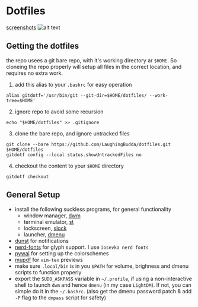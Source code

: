 # Dotfiles
[screenshots](https://imgur.com/a/hlQwaR9)
![alt text](https://imgur.com/DEpBmg1.png)



## Getting the dotfiles
the repo usees a git bare repo, with it's working directory ar `$HOME`. So cloneing the repo properly will setup all files in the correct location, and requires no extra work.
 1. add this alias to your `.bashrc` for easy operation
```
alias gitdotf='/usr/bin/git --git-dir=$HOME/dotfiles/ --work-tree=$HOME'
```
2. ignore repo to avoid some recursion
```
echo "$HOME/dotfiles" >> .gitignore
```
3. clone the bare repo, and ignore untracked files
```
git clone --bare https://github.com/LaughingBudda/dotfiles.git $HOME/dotfiles
gitdotf config --local status.showUntrackedFiles no
```
4.  checkout the content to your `$HOME` directory
```
gitdotf checkout
```
## General Setup
- install the following suckless programs, for general functionality
  - window manager, [dwm](https://github.com/LaughingBudda/dwm)
  - terminal emulator, [st](https://github.com/LaughingBudda/st)
  - lockscreen, [slock](https://tools.suckless.org/slock/)
  - launcher, [dmenu](https://tools.suckless.org/dmenu/)
- [dunst](https://github.com/dunst-project/dunst) for notifications
- [nerd-fonts](https://github.com/ryanoasis/nerd-fonts) for glyph support. I use `iosevka nerd fonts`
- [pywal](https://github.com/dylanaraps/pywal) for setting up the colorschemes
- [mupdf](https://mupdf.com/docs/manual-mupdf-gl.html) for `vim-tex` previews
- make sure `.local/bin` is in you `$PATH` for volume,  brighness and dmenu scripts to function properly
- export the `SUDO_ASKPASS` variable in `~/.profile`, if using a non-interactive shell to launch `dwm` and hence `dmenu` (in my case `LightDM`).
If not, you can simple do it in the `~/.bashrc`. (also get the dmenu password patch & add `-P` flag to the `dmpass` script for safety)
